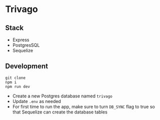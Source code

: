 # Trivago

## Stack

- Express
- PostgresSQL
- Sequelize

## Development

```
git clone
npm i
npm run dev
```

- Create a new Postgres database named `trivago`
- Update `.env` as needed
- For first time to run the app, make sure to turn `DB_SYNC` flag to true so that Sequelize can create the database tables
